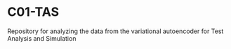 # C01-TAS
Repository for analyzing the data from the variational autoencoder for Test Analysis and Simulation
